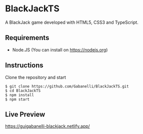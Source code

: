 # BlackJackTS

A BlackJack game developed with HTML5, CSS3 and TypeScript.

## Requirements
* Node.JS (You can install on https://nodejs.org)

## Instructions
Clone the repository and start
```
$ git clone https://github.com/Gabanelli/BlackJackTS.git
$ cd BlackJackTS
$ npm install
$ npm start
```
## Live Preview
https://guigabanelli-blackjack.netlify.app/
